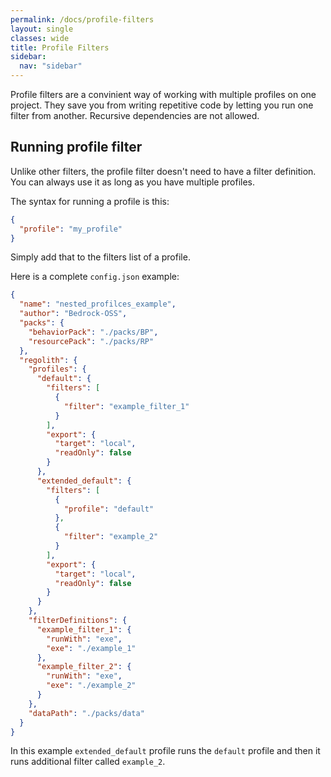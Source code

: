 ```yaml
---
permalink: /docs/profile-filters
layout: single
classes: wide
title: Profile Filters
sidebar:
  nav: "sidebar"
---
```


Profile filters are a convinient way of working with multiple profiles on one project. They save you from writing repetitive code by letting you run one filter from another. Recursive dependencies are not allowed.

## Running profile filter

Unlike other filters, the profile filter doesn't need to have a filter definition. You can always use it as long as you have multiple profiles.

The syntax for running a profile is this:

```json
{
  "profile": "my_profile"
}
```

Simply add that to the filters list of a profile.

Here is a complete `config.json` example:
```json
{
  "name": "nested_profilces_example",
  "author": "Bedrock-OSS",
  "packs": {
    "behaviorPack": "./packs/BP",
    "resourcePack": "./packs/RP"
  },
  "regolith": {
    "profiles": {
      "default": {
        "filters": [
          {
            "filter": "example_filter_1"
          }
        ],
        "export": {
          "target": "local",
          "readOnly": false
        }
      },
      "extended_default": {
        "filters": [
          {
            "profile": "default"
          },
          {
            "filter": "example_2"
          }
        ],
        "export": {
          "target": "local",
          "readOnly": false
        }
      }
    },
    "filterDefinitions": {
      "example_filter_1": {
        "runWith": "exe",
        "exe": "./example_1"
      },
      "example_filter_2": {
        "runWith": "exe",
        "exe": "./example_2"
      } 
    },
    "dataPath": "./packs/data"
  }
}
```

In this example `extended_default` profile runs the `default` profile and then it runs additional filter called `example_2`.
